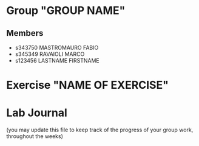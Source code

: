 # Group "GROUP NAME"

## Members
- s343750 MASTROMAURO FABIO
- s345349 RAVAIOLI MARCO
- s123456 LASTNAME FIRSTNAME

# Exercise "NAME OF EXERCISE"

# Lab Journal

(you may update this file to keep track of the progress of your group work, throughout the weeks)
